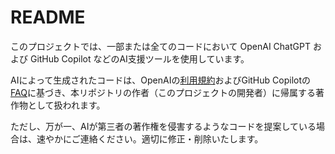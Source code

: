 # README
このプロジェクトでは、一部または全てのコードにおいて OpenAI ChatGPT および GitHub Copilot などのAI支援ツールを使用しています。

AIによって生成されたコードは、OpenAIの[利用規約](https://openai.com/ja-JP/policies/terms-of-use/)およびGitHub Copilotの[FAQ](https://docs.github.com/en/copilot/about-github-copilot/what-is-github-copilot#are-copilots-suggestions-copyrighted)に基づき、本リポジトリの作者（このプロジェクトの開発者）に帰属する著作物として扱われます。

ただし、万が一、AIが第三者の著作権を侵害するようなコードを提案している場合は、速やかにご連絡ください。適切に修正・削除いたします。
